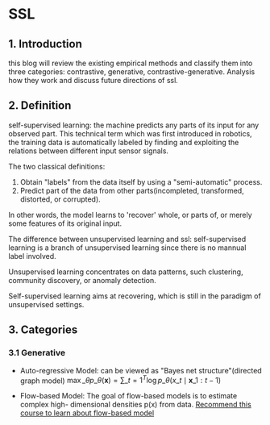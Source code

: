 # SSL

## 1. Introduction

this blog will review the existing empirical methods and classify them into three categories: contrastive, generative, contrastive-generative. Analysis how they work and discuss future directions of ssl.

## 2. Definition

self-supervised learning:
the machine predicts any parts of its input for any observed part. This technical term which was first introduced in robotics, the training data is automatically labeled by finding and exploiting the relations between different input sensor signals.

The two classical definitions:

1. Obtain "labels" from the data itself by using a "semi-automatic" process.
2. Predict part of the data from other parts(incompleted, transformed, distorted, or corrupted).

In other words, the model learns to 'recover' whole, or parts of, or merely some features of its original input.

The difference between unsupervised learning and ssl: self-supervised learning is a branch of unsupervised learning since there is no mannual label involved.

Unsupervised learning concentrates on data patterns, such clustering, community discovery, or anomaly detection.

Self-supervised learning aims at recovering, which is still in the paradigm of unsupervised settings.

## 3. Categories

### 3.1 Generative

- Auto-regressive Model:
can be viewed as "Bayes net structure"(directed graph model) $\max \_{\theta} p\_{\theta}(\mathbf{x})=\sum\_{t=1}^{T} \log p\_{\theta}\left(x\_{t} \mid \mathbf{x}\_{1: t-1}\right)$

- Flow-based Model:
The goal of flow-based models is to estimate complex high- dimensional densities p(x) from data. [Recommend this course to learn about flow-based model](https://www.bilibili.com/video/av69736833?p=86)


